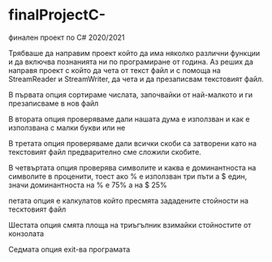 # finalProjectC-
финален проект по C# 2020/2021


Трябваше да направим проект който да има няколко различни функции и да включва познанията ни по програмиране от година. 
Аз реших да направя проект с който да чета от текст файл и с помоща на StreamReader и StreamWriter, да чета и да презаписвам текстовият файл.

В първата опция сортираме числата, започвайки от най-малкото и ги презаписваме в нов файл

В втората опция проверяваме дали нашата дума е използван и как е използвана с малки букви или не

В третата опция проверяваме дали всички скоби са затворени като на текстовият файл предварително сме сложили скобите.

В четвъртата опция проверява символите и каква е доминантноста на символите в проценити, тоест ако % е използван три пъти а $ един, значи доминантноста на % е 75% а на $ 25%

петата опция е калкулатов който пресмята зададените стойности на тесктовият файл

Шестата опция смята площа на триъгълник взимайки стойностите от конзолата

Седмата опция exit-ва програмата
